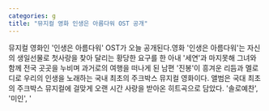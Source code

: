 ```yaml
---
categories: g
title: "뮤지컬 영화 인생은 아름다워 OST 공개"
---
```

뮤지컬 영화인 &#39;인생은 아름다워&#39; OST가 오늘 공개된다.영화 &#39;인생은 아름다워&#39;는 자신의 생일선물로 첫사랑을 찾아 달리는 황당한 요구를 한 아내 &#39;세연&#39;과 마지못해 그녀와 함께 전국 곳곳을 누비며 과거로의 여행을 떠나게 된 남편 &#39;진봉&#39;이 흥겨운 리듬과 멜로디로 우리의 인생을 노래하는 국내 최초의 주크박스 뮤지컬 영화이다. 앨범은 국대 최초의 주크박스 뮤지컬에 걸맞게 오랜 시간 사랑을 받아온 히트곡으로 담았다. &#39;솔로예찬&#39;, &#39;미인&#39;, &#39;